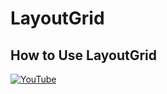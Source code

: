 # LayoutGrid
## How to Use LayoutGrid


[![YouTube](https://img.youtube.com/vi/gIg60Rj2M3Q/0.jpg)](https://youtu.be/gIg60Rj2M3Q "How to Use LayoutGrid")
